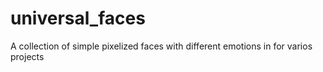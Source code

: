 # universal_faces

A collection of simple pixelized faces with different emotions in for varios projects
